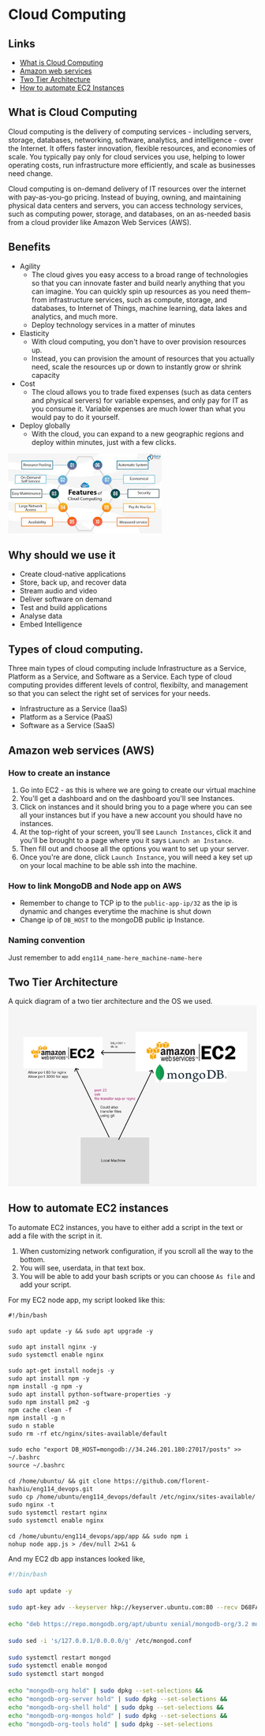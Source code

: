 # Cloud Computing

## Links

- [What is Cloud Computing](#what-is-cloud-computing)
- [Amazon web services](#amazon-web-services-aws)
- [Two Tier Architecture](#two-tier-architecture)
- [How to automate EC2 Instances](#how-to-automate-ec2-instances)


## What is Cloud Computing

Cloud computing is the delivery of computing services - including servers, storage, databases, networking, software, analytics, and intelligence - over the Internet. It offers faster innovation, flexible resources, and economies of scale. You typically pay only for cloud services you use, helping to lower operating costs, run infrastructure more efficiently, and scale as businesses need change.

Cloud computing is on-demand delivery of IT resources over the internet with pay-as-you-go pricing. Instead of buying, owning, and maintaining physical data centers and servers, you can access technology services, such as computing power, storage, and databases, on an as-needed basis from a cloud provider like Amazon Web Services (AWS).

## Benefits

- Agility
	- The cloud gives you easy access to a broad range of technologies so that you can innovate faster and build nearly anything that you can imagine. You can quickly spin up resources as you need them–from infrastructure services, such as compute, storage, and databases, to Internet of Things, machine learning, data lakes and analytics, and much more.
	- Deploy technology services in a matter of minutes 
- Elasticity
	- With cloud computing, you don't have to over provision resources up.
	- Instead, you can provision the amount of resources that you actually need, scale the resources up or down to instantly grow or shrink capacity
- Cost
	- The cloud allows you to trade fixed expenses (such as data centers and physical servers) for variable expenses, and only pay for IT as you consume it. Variable expenses are much lower than what you would pay to do it yourself.
- Deploy globally
	- With the cloud, you can expand to a new geographic regions and deploy within minutes, just with a few clicks.


![Features of cloud computing](./images/features_of_cloud.jpg)

## Why should we use it

- Create cloud-native applications
- Store, back up, and recover data
- Stream audio and video
- Deliver software on demand
- Test and build applications
- Analyse data
- Embed Intelligence

## Types of cloud computing.

Three main types of cloud computing include Infrastructure as a Service, Platform as a Service, and Software as a Service. Each type of cloud computing provides different levels of control, flexibilty, and management so that you can select the right set of services for your needs.

- Infrastructure as a Service (IaaS)
- Platform as a Service (PaaS)
- Software as a Service (SaaS)


## Amazon web services (AWS)

### How to create an instance

1. Go into EC2 - as this is where we are going to create our virtual machine
2. You'll get a dashboard and on the dashboard you'll see Instances.
3. Click on instances and it should bring you to a page where you can see all your instances but if you have a new account you should have no instances.
4. At the top-right of your screen, you'll see `Launch Instances`, click it and you'll be brought to a page where you it says `Launch an Instance`.
5. Then fill out and choose all the options you want to set up your server.
6. Once you're are done, click `Launch Instance`, you will need a key set up on your local machine to be able ssh into the machine.

### How to link MongoDB and Node app on AWS

- Remember to change to TCP ip to the `public-app-ip/32` as the ip is dynamic and changes everytime the machine is shut down
- Change ip of `DB_HOST` to the mongoDB public ip Instance.


### Naming convention

Just remember to add `eng114_name-here_machine-name-here`


## Two Tier Architecture

A quick diagram of a two tier architecture and the OS we used.
![Two tier architecture](./images/2_tier_arch.png)

## How to automate EC2 instances

To automate EC2 instances, you have to either add a script in the text or add a file with the script in it.

1. When customizing network configuration, if you scroll all the way to the bottom.
2. You will see, userdata, in that text box.
3. You will be able to add your bash scripts or you can choose `As file` and add your script.

For my EC2 node app, my script looked like this:

```bashrc
#!/bin/bash

sudo apt update -y && sudo apt upgrade -y

sudo apt install nginx -y
sudo systemctl enable nginx

sudo apt-get install nodejs -y
sudo apt install npm -y
npm install -g npm -y
sudo apt install python-software-properties -y
sudo npm install pm2 -g
npm cache clean -f
npm install -g n
sudo n stable
sudo rm -rf etc/nginx/sites-available/default

sudo echo "export DB_HOST=mongodb://34.246.201.180:27017/posts" >> ~/.bashrc
source ~/.bashrc

cd /home/ubuntu/ && git clone https://github.com/florent-haxhiu/eng114_devops.git
sudo cp /home/ubuntu/eng114_devops/default /etc/nginx/sites-available/
sudo nginx -t
sudo systemctl restart nginx
sudo systemctl enable nginx

cd /home/ubuntu/eng114_devops/app/app && sudo npm i
nohup node app.js > /dev/null 2>&1 &
```

And my EC2 db app instances looked like,

```bash
#!/bin/bash

sudo apt update -y

sudo apt-key adv --keyserver hkp://keyserver.ubuntu.com:80 --recv D68FA50FEA312927

echo "deb https://repo.mongodb.org/apt/ubuntu xenial/mongodb-org/3.2 multiverse" | sudo tee /etc/apt/sources.list.d/mongodb-org-3.2.list

sudo sed -i 's/127.0.0.1/0.0.0.0/g' /etc/mongod.conf

sudo systemctl restart mongod
sudo systemctl enable mongod
sudo systemctl start mongod

echo "mongodb-org hold" | sudo dpkg --set-selections &&
echo "mongodb-org-server hold" | sudo dpkg --set-selections &&
echo "mongodb-org-shell hold" | sudo dpkg --set-selections &&
echo "mongodb-org-mongos hold" | sudo dpkg --set-selections &&
echo "mongodb-org-tools hold" | sudo dpkg --set-selections
```
